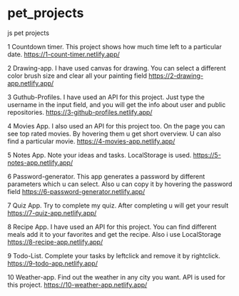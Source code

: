 # pet_projects
js pet projects

1 Countdown timer.
This project shows how much time left to a particular date.
https://1-count-timer.netlify.app/

2 Drawing-app.
I have used canvas for drawing. You can select a different color brush size and clear all your painting field
https://2-drawing-app.netlify.app/

3 Guthub-Profiles.
I have used an API for this project. Just type the username in the input field, and you will get the info about user and public repositories.
https://3-github-profiles.netlify.app/

4 Movies App.
I also used an API for this project too. On the page you can see top rated movies. By hovering them u get short overview. U can also find a particular movie.
https://4-movies-app.netlify.app/

5 Notes App.
Note your ideas and tasks. LocalStorage is used.
https://5-notes-app.netlify.app/

6 Password-generator.
This app generates a password by different parameters which u can select. Also u can copy it by hovering the password field
https://6-password-generator.netlify.app/

7 Quiz App.
Try to complete my quiz. After completing u will get your result
https://7-quiz-app.netlify.app/

8 Recipe App.
I have used an API for this project. You can find different meals add it to your favorites and get the recipe. Also i use LocalStorage
https://8-recipe-app.netlify.app/

9 Todo-List.
Complete your tasks by leftclick and remove it by rightclick.
https://9-todo-app.netlify.app/

10 Weather-app.
Find out the weather in any city you want. API is used for this project.
https://10-weather-app.netlify.app/
